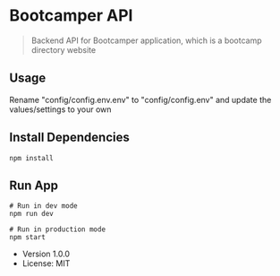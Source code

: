 # Bootcamper API

> Backend API for Bootcamper application, which is a bootcamp directory website

## Usage

Rename "config/config.env.env" to "config/config.env" and update the values/settings to your own

## Install Dependencies

```
npm install
```

## Run App

```
# Run in dev mode
npm run dev

# Run in production mode
npm start
```

-   Version 1.0.0
-   License: MIT
